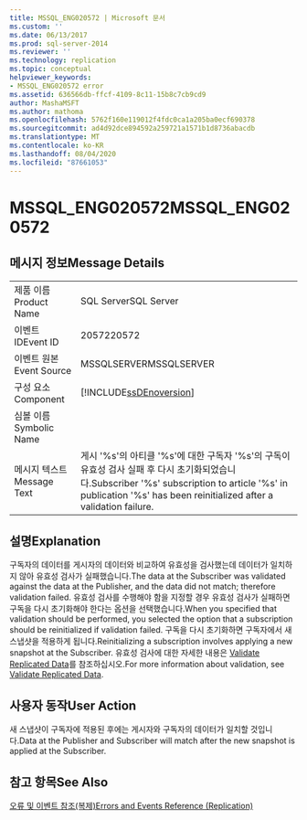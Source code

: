 ```yaml
---
title: MSSQL_ENG020572 | Microsoft 문서
ms.custom: ''
ms.date: 06/13/2017
ms.prod: sql-server-2014
ms.reviewer: ''
ms.technology: replication
ms.topic: conceptual
helpviewer_keywords:
- MSSQL_ENG020572 error
ms.assetid: 636566db-ffcf-4109-8c11-15b8c7cb9cd9
author: MashaMSFT
ms.author: mathoma
ms.openlocfilehash: 5762f160e119012f4fdc0ca1a205ba0ecf690378
ms.sourcegitcommit: ad4d92dce894592a259721a1571b1d8736abacdb
ms.translationtype: MT
ms.contentlocale: ko-KR
ms.lasthandoff: 08/04/2020
ms.locfileid: "87661053"
---
```

# <a name="mssql_eng020572"></a><span data-ttu-id="7927a-102">MSSQL_ENG020572</span><span class="sxs-lookup"><span data-stu-id="7927a-102">MSSQL_ENG020572</span></span>
    
## <a name="message-details"></a><span data-ttu-id="7927a-103">메시지 정보</span><span class="sxs-lookup"><span data-stu-id="7927a-103">Message Details</span></span>  
  
|||  
|-|-|  
|<span data-ttu-id="7927a-104">제품 이름</span><span class="sxs-lookup"><span data-stu-id="7927a-104">Product Name</span></span>|<span data-ttu-id="7927a-105">SQL Server</span><span class="sxs-lookup"><span data-stu-id="7927a-105">SQL Server</span></span>|  
|<span data-ttu-id="7927a-106">이벤트 ID</span><span class="sxs-lookup"><span data-stu-id="7927a-106">Event ID</span></span>|<span data-ttu-id="7927a-107">20572</span><span class="sxs-lookup"><span data-stu-id="7927a-107">20572</span></span>|  
|<span data-ttu-id="7927a-108">이벤트 원본</span><span class="sxs-lookup"><span data-stu-id="7927a-108">Event Source</span></span>|<span data-ttu-id="7927a-109">MSSQLSERVER</span><span class="sxs-lookup"><span data-stu-id="7927a-109">MSSQLSERVER</span></span>|  
|<span data-ttu-id="7927a-110">구성 요소</span><span class="sxs-lookup"><span data-stu-id="7927a-110">Component</span></span>|[!INCLUDE[ssDEnoversion](../../includes/ssdenoversion-md.md)]|  
|<span data-ttu-id="7927a-111">심볼 이름</span><span class="sxs-lookup"><span data-stu-id="7927a-111">Symbolic Name</span></span>||  
|<span data-ttu-id="7927a-112">메시지 텍스트</span><span class="sxs-lookup"><span data-stu-id="7927a-112">Message Text</span></span>|<span data-ttu-id="7927a-113">게시 '%s'의 아티클 '%s'에 대한 구독자 '%s'의 구독이 유효성 검사 실패 후 다시 초기화되었습니다.</span><span class="sxs-lookup"><span data-stu-id="7927a-113">Subscriber '%s' subscription to article '%s' in publication '%s' has been reinitialized after a validation failure.</span></span>|  
  
## <a name="explanation"></a><span data-ttu-id="7927a-114">설명</span><span class="sxs-lookup"><span data-stu-id="7927a-114">Explanation</span></span>  
 <span data-ttu-id="7927a-115">구독자의 데이터를 게시자의 데이터와 비교하여 유효성을 검사했는데 데이터가 일치하지 않아 유효성 검사가 실패했습니다.</span><span class="sxs-lookup"><span data-stu-id="7927a-115">The data at the Subscriber was validated against the data at the Publisher, and the data did not match; therefore validation failed.</span></span> <span data-ttu-id="7927a-116">유효성 검사를 수행해야 함을 지정할 경우 유효성 검사가 실패하면 구독을 다시 초기화해야 한다는 옵션을 선택했습니다.</span><span class="sxs-lookup"><span data-stu-id="7927a-116">When you specified that validation should be performed, you selected the option that a subscription should be reinitialized if validation failed.</span></span> <span data-ttu-id="7927a-117">구독을 다시 초기화하면 구독자에서 새 스냅샷을 적용하게 됩니다.</span><span class="sxs-lookup"><span data-stu-id="7927a-117">Reinitializing a subscription involves applying a new snapshot at the Subscriber.</span></span> <span data-ttu-id="7927a-118">유효성 검사에 대한 자세한 내용은 [Validate Replicated Data](validate-data-at-the-subscriber.md)를 참조하십시오.</span><span class="sxs-lookup"><span data-stu-id="7927a-118">For more information about validation, see [Validate Replicated Data](validate-data-at-the-subscriber.md).</span></span>  
  
## <a name="user-action"></a><span data-ttu-id="7927a-119">사용자 동작</span><span class="sxs-lookup"><span data-stu-id="7927a-119">User Action</span></span>  
 <span data-ttu-id="7927a-120">새 스냅샷이 구독자에 적용된 후에는 게시자와 구독자의 데이터가 일치할 것입니다.</span><span class="sxs-lookup"><span data-stu-id="7927a-120">Data at the Publisher and Subscriber will match after the new snapshot is applied at the Subscriber.</span></span>  
  
## <a name="see-also"></a><span data-ttu-id="7927a-121">참고 항목</span><span class="sxs-lookup"><span data-stu-id="7927a-121">See Also</span></span>  
 [<span data-ttu-id="7927a-122">오류 및 이벤트 참조&#40;복제&#41;</span><span class="sxs-lookup"><span data-stu-id="7927a-122">Errors and Events Reference &#40;Replication&#41;</span></span>](errors-and-events-reference-replication.md)  
  
  
